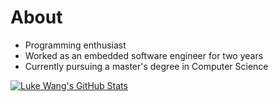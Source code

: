 # About

- Programming enthusiast
- Worked as an embedded software engineer for two years
- Currently pursuing a master's degree in Computer Science

[![Luke Wang's GitHub Stats](https://github-readme-stats.vercel.app/api?username=LukeWang-Plus&include_all_commits=true&count_private=true&show_icons=true&hide=stars&bg_color=30,e96443,904e95&title_color=ffffff&text_color=ffff&icon_color=ffffff)](https://github.com/LukeWang-Plus)
